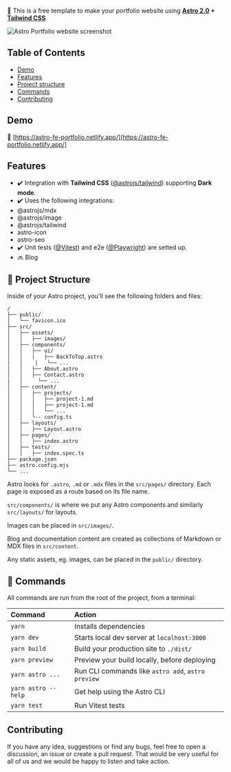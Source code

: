 💫 This is a free template to make your portfolio website using **[Astro 2.0](https://astro.build/blog/astro-2/) + [Tailwind CSS](https://tailwindcss.com/)**.

<img src="" alt="Astro Portfolio website screenshot">

## Table of Contents

- [Demo](#demo)
- [Features](#features)
- [Project structure](#project-structure)
- [Commands](#commands)
- [Contributing](#contributing)

## Demo

📌 [https://astro-fe-portfolio.netlify.app/](https://astro-fe-portfolio.netlify.app/)

## Features

- ✔️ Integration with **Tailwind CSS** ([@astrojs/tailwind](https://docs.astro.build/en/guides/integrations-guide/tailwind/)) supporting **Dark mode**.
- ✔️ Uses the following integrations:
- @astrojs/mdx
- @astrojs/image
- @astrojs/tailwind
- astro-icon
- astro-seo
- ✔️ Unit tests ([@Vitest](https://github.com/vitest-dev/vitest)) and e2e ([@Playwright](https://github.com/microsoft/playwright)) are setted up.
- 🔜 Blog

## 🚀 Project Structure

Inside of your Astro project, you'll see the following folders and files:

```
/
├── public/
│   └── favicon.ico
├── src/
│   ├── assets/
│   │   ├── images/
│   ├── components/
│   │   ├── ui/
│   │   |   ├── BackToTop.astro
|   |    |   └── ...
│   │   ├── About.astro
│   │   ├── Contact.astro
|   |     └── ...
│   ├── content/
│   │   ├── projects/
│   │   │   ├── project-1.md
│   │   │   ├── project-1.md
│   │   │   └── ...
│   │   └-- config.ts
│   ├── layouts/
│   │   ├── Layout.astro
│   ├── pages/
│   │   ├── index.astro
│   ├── tests/
│   │   ├── index.spec.ts
├── package.json
├── astro.config.mjs
└── ...
```

Astro looks for `.astro`, `.md` or `.mdx` files in the `src/pages/` directory. Each page is exposed as a route based on its file name.

`src/components/` is where we put any Astro components and similarly `src/layouts/` for layouts.

Images can be placed in `src/images/`.

Blog and documentation content are created as collections of Markdown or MDX files in `src/content`.

Any static assets, eg. images, can be placed in the `public/` directory.

## 🧞 Commands

All commands are run from the root of the project, from a terminal:

| Command             | Action                                             |
| :------------------ | :------------------------------------------------- |
| `yarn`              | Installs dependencies                              |
| `yarn dev`          | Starts local dev server at `localhost:3000`        |
| `yarn build`        | Build your production site to `./dist/`            |
| `yarn preview`      | Preview your build locally, before deploying       |
| `yarn astro ...`    | Run CLI commands like `astro add`, `astro preview` |
| `yarn astro --help` | Get help using the Astro CLI                       |
| `yarn test`         | Run Vitest tests                                   |

## Contributing

If you have any idea, suggestions or find any bugs, feel free to open a discussion, an issue or create a pull request.
That would be very useful for all of us and we would be happy to listen and take action.
